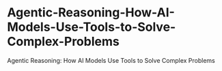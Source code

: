 # Agentic-Reasoning-How-AI-Models-Use-Tools-to-Solve-Complex-Problems
Agentic Reasoning: How AI Models Use Tools to Solve Complex Problems
